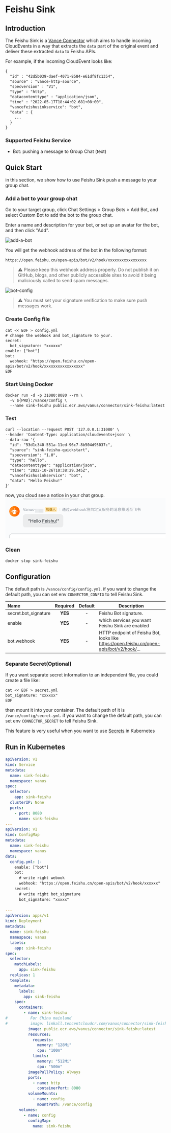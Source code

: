 # Feishu Sink

## Introduction

The Feishu Sink is a [Vance Connector](../README.md) which aims to handle incoming CloudEvents in a way that extracts the `data` part of the
original event and deliver these extracted `data` to  Feishu APIs.

For example, if the incoming CloudEvent looks like:

```http
{
  "id" : "42d5b039-daef-4071-8584-e61df8fc1354",
  "source" : "vance-http-source",
  "specversion" : "V1",
  "type" : "http",
  "datacontenttype" : "application/json",
  "time" : "2022-05-17T18:44:02.681+08:00",
  "vancefeishusinkservice": "bot",
  "data" : {
    ...
  }
}
```

### Supported Feishu Service

- Bot: pushing a message to Group Chat (text)

## Quick Start

in this section, we show how to use Feishu Sink push a message to your group chat.

### Add a bot to your group chat

Go to your target group, click Chat Settings > Group Bots > Add Bot, and select Custom Bot to add the bot to the group chat.

Enter a name and description for your bot, or set up an avatar for the bot, and then click "Add".

![add-a-bot](https://github.com/linkall-labs/vance-docs/raw/main/resources/connectors/sink-feishu-bot/add-a-bot.gif)

You will get the webhook address of the bot in the following format:

```
https://open.feishu.cn/open-apis/bot/v2/hook/xxxxxxxxxxxxxxxxx
```

> ⚠️ Please keep this webhook address properly. Do not publish it on GitHub, blogs, and other publicly accessible sites to avoid it being maliciously called to send spam messages.

![bot-config](https://github.com/linkall-labs/vance-docs/raw/main/resources/connectors/sink-feishu-bot/feishu-config.png)

> ⚠️ You must set your signature verification to make sure push messages work.

### Create Config file

```shell
cat << EOF > config.yml
# change the webhook and bot_signature to your.
secret:
  bot_signature: "xxxxxx"
enable: ["bot"]
bot:
  webhook: "https://open.feishu.cn/open-apis/bot/v2/hook/xxxxxxxxxxxxxxxxx"
EOF
```

### Start Using Docker

```shell
docker run -d -p 31080:8080 --rm \
  -v ${PWD}:/vance/config \
  --name sink-feishu public.ecr.aws/vanus/connector/sink-feishu:latest
```

### Test

```shell
curl --location --request POST '127.0.0.1:31080' \
--header 'Content-Type: application/cloudevents+json' \
--data-raw '{
  "id": "53d1c340-551a-11ed-96c7-8b504d95037c",
  "source": "sink-feishu-quickstart",
  "specversion": "1.0",
  "type": "hello",
  "datacontenttype": "application/json",
  "time": "2022-10-26T10:38:29.345Z",
  "vancefeishusinkservice": "bot",
  "data": "Hello Feishu!"
}'
```

now, you cloud see a notice in your chat group.
![received-notification](received-message.png)

### Clean

```shell
docker stop sink-feishu
```

## Configuration

The default path is `/vance/config/config.yml`. if you want to change the default path, you can set env `CONNECTOR_CONFIG` to
tell Feishu Sink.


| Name                 | Required | Default | Description                                                                              |
| :--------------------- | :--------: | :-------: | ------------------------------------------------------------------------------------------ |
| secret.bot_signature | **YES** |    -    | Feishu Bot signature.                                                                    |
| enable               | **YES** |    -    | which services you want Feishu Sink are enabled                                          |
| bot.webhook          | **YES** |    -    | HTTP endpoint of Feishu Bot, looks like https://open.feishu.cn/open-apis/bot/v2/hook/... |

### Separate Secret(Optional)

If you want separate secret information to an independent file, you could create a file like:

```shell
cat << EOF > secret.yml
bot_signature: "xxxxxx"
EOF
```

then mount it into your container. The default path of it is `/vance/config/secret.yml`. if you want to change the default path,
you can set env `CONNECTOR_SECRET` to tell Feishu Sink.

This feature is very useful when you want to use [Secrets](https://kubernetes.io/docs/concepts/configuration/secret/) in Kubernetes

## Run in Kubernetes

```yaml
apiVersion: v1
kind: Service
metadata:
  name: sink-feishu
  namespace: vanus
spec:
  selector:
    app: sink-feishu
  clusterIP: None
  ports:
    - port: 8080
      name: sink-feishu
---
apiVersion: v1
kind: ConfigMap
metadata:
  name: sink-feishu
  namespace: vanus
data:
  config.yml: |-
    enable: ["bot"]
    bot:
      # write right webook
      webhook: "https://open.feishu.cn/open-apis/bot/v2/hook/xxxxxx"
    secret:
      # write right bot_signature
      bot_signature: "xxxxx"

---
apiVersion: apps/v1
kind: Deployment
metadata:
  name: sink-feishu
  namespace: vanus
  labels:
    app: sink-feishu
spec:
  selector:
    matchLabels:
      app: sink-feishu
  replicas: 1
  template:
    metadata:
      labels:
        app: sink-feishu
    spec:
      containers:
        - name: sink-feishu
#          For China mainland
#          image: linkall.tencentcloudcr.com/vanus/connector/sink-feishu:latest
          image: public.ecr.aws/vanus/connector/sink-feishu:latest
          resources:
            requests:
              memory: "128Mi"
              cpu: "100m"
            limits:
              memory: "512Mi"
              cpu: "500m"
          imagePullPolicy: Always
          ports:
            - name: http
              containerPort: 8080
          volumeMounts:
            - name: config
              mountPath: /vance/config
      volumes:
        - name: config
          configMap:
            name: sink-feishu
```
